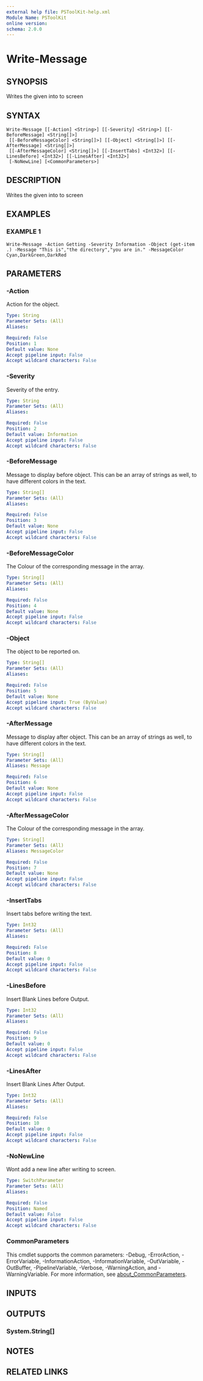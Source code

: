 ```yaml
---
external help file: PSToolKit-help.xml
Module Name: PSToolKit
online version:
schema: 2.0.0
---
```


# Write-Message

## SYNOPSIS
Writes the given into to screen

## SYNTAX

```
Write-Message [[-Action] <String>] [[-Severity] <String>] [[-BeforeMessage] <String[]>]
 [[-BeforeMessageColor] <String[]>] [[-Object] <String[]>] [[-AfterMessage] <String[]>]
 [[-AfterMessageColor] <String[]>] [[-InsertTabs] <Int32>] [[-LinesBefore] <Int32>] [[-LinesAfter] <Int32>]
 [-NoNewLine] [<CommonParameters>]
```

## DESCRIPTION
Writes the given into to screen

## EXAMPLES

### EXAMPLE 1
```
Write-Message -Action Getting -Severity Information -Object (get-item .) -Message "This is","the directory","you are in." -MessageColor Cyan,DarkGreen,DarkRed
```

## PARAMETERS

### -Action
Action for the object.

```yaml
Type: String
Parameter Sets: (All)
Aliases:

Required: False
Position: 1
Default value: None
Accept pipeline input: False
Accept wildcard characters: False
```

### -Severity
Severity of the entry.

```yaml
Type: String
Parameter Sets: (All)
Aliases:

Required: False
Position: 2
Default value: Information
Accept pipeline input: False
Accept wildcard characters: False
```

### -BeforeMessage
Message to display before object.
This can be an array of strings as well, to have different colors in the text.

```yaml
Type: String[]
Parameter Sets: (All)
Aliases:

Required: False
Position: 3
Default value: None
Accept pipeline input: False
Accept wildcard characters: False
```

### -BeforeMessageColor
The Colour of the corresponding message in the array.

```yaml
Type: String[]
Parameter Sets: (All)
Aliases:

Required: False
Position: 4
Default value: None
Accept pipeline input: False
Accept wildcard characters: False
```

### -Object
The object to be reported on.

```yaml
Type: String[]
Parameter Sets: (All)
Aliases:

Required: False
Position: 5
Default value: None
Accept pipeline input: True (ByValue)
Accept wildcard characters: False
```

### -AfterMessage
Message to display after object.
This can be an array of strings as well, to have different colors in the text.

```yaml
Type: String[]
Parameter Sets: (All)
Aliases: Message

Required: False
Position: 6
Default value: None
Accept pipeline input: False
Accept wildcard characters: False
```

### -AfterMessageColor
The Colour of the corresponding message in the array.

```yaml
Type: String[]
Parameter Sets: (All)
Aliases: MessageColor

Required: False
Position: 7
Default value: None
Accept pipeline input: False
Accept wildcard characters: False
```

### -InsertTabs
Insert tabs before writing the text.

```yaml
Type: Int32
Parameter Sets: (All)
Aliases:

Required: False
Position: 8
Default value: 0
Accept pipeline input: False
Accept wildcard characters: False
```

### -LinesBefore
Insert Blank Lines before Output.

```yaml
Type: Int32
Parameter Sets: (All)
Aliases:

Required: False
Position: 9
Default value: 0
Accept pipeline input: False
Accept wildcard characters: False
```

### -LinesAfter
Insert Blank Lines After Output.

```yaml
Type: Int32
Parameter Sets: (All)
Aliases:

Required: False
Position: 10
Default value: 0
Accept pipeline input: False
Accept wildcard characters: False
```

### -NoNewLine
Wont add a new line after writing to screen.

```yaml
Type: SwitchParameter
Parameter Sets: (All)
Aliases:

Required: False
Position: Named
Default value: False
Accept pipeline input: False
Accept wildcard characters: False
```

### CommonParameters
This cmdlet supports the common parameters: -Debug, -ErrorAction, -ErrorVariable, -InformationAction, -InformationVariable, -OutVariable, -OutBuffer, -PipelineVariable, -Verbose, -WarningAction, and -WarningVariable. For more information, see [about_CommonParameters](http://go.microsoft.com/fwlink/?LinkID=113216).

## INPUTS

## OUTPUTS

### System.String[]
## NOTES

## RELATED LINKS
